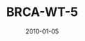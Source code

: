---
title: BRCA-WT-5
image: https://www.cycif.org/assets/img/mehta-2020/BRCA-WT-5.jpg
date: '2010-01-05'
minerva_link: https://www.cycif.org/data/mehta-2020/osd-BRCA-WT-5.html
info_link: https://www.cycif.org/data/mehta-2020/index.html
show_page_link: false
---